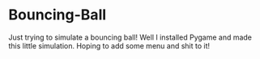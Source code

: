 # Bouncing-Ball
 Just trying to simulate a bouncing ball!
 Well I installed Pygame and made this little simulation.
 Hoping to add some menu and shit to it!
